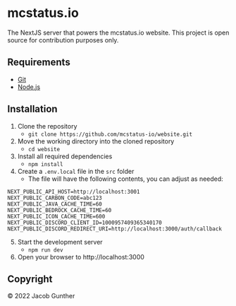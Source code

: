 # mcstatus.io
The NextJS server that powers the mcstatus.io website. This project is open source for contribution purposes only.

## Requirements

- [Git](https://git-scm.com/)
- [Node.js](https://nodejs.org/en/)

## Installation

1. Clone the repository
    - `git clone https://github.com/mcstatus-io/website.git`
2. Move the working directory into the cloned repository
    - `cd website`
3. Install all required dependencies
    - `npm install`
4. Create a `.env.local` file in the `src` folder
    - The file will have the following contents, you can adjust as needed:
```
NEXT_PUBLIC_API_HOST=http://localhost:3001
NEXT_PUBLIC_CARBON_CODE=abc123
NEXT_PUBLIC_JAVA_CACHE_TIME=60
NEXT_PUBLIC_BEDROCK_CACHE_TIME=60
NEXT_PUBLIC_ICON_CACHE_TIME=600
NEXT_PUBLIC_DISCORD_CLIENT_ID=1000957409365340170
NEXT_PUBLIC_DISCORD_REDIRECT_URI=http://localhost:3000/auth/callback
```
5. Start the development server
    - `npm run dev`
6. Open your browser to http://localhost:3000

## Copyright
&copy; 2022 Jacob Gunther